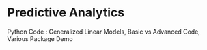 # Predictive Analytics
Python Code : Generalized Linear Models, Basic vs Advanced Code, Various Package Demo
